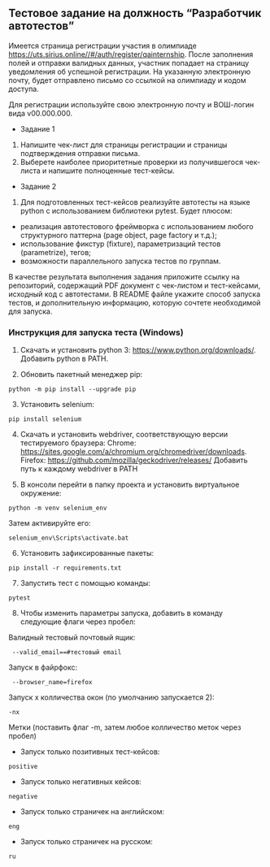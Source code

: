 ## Тестовое задание на должность “Разработчик автотестов”

Имеется страница регистрации участия в олимпиаде
https://uts.sirius.online//#/auth/register/qainternship.
После заполнения полей и отправки валидных данных, участник попадает
на страницу уведомления об успешной регистрации. На указанную
электронную почту, будет отправлено письмо со ссылкой на олимпиаду и
кодом доступа.

Для регистрации используйте свою электронную почту и ВОШ-логин вида
v00.000.000.

- Задание 1
1. Напишите чек-лист для страницы регистрации и страницы
подтверждения отправки письма.
2. Выберете наиболее приоритетные проверки из получившегося
чек-листа и напишите полноценные тест-кейсы.

- Задание 2
1. Для подготовленных тест-кейсов реализуйте автотесты на языке
python с использованием библиотеки pytest.
Будет плюсом:
- реализация автотестового фреймворка с использованием любого
структурного паттерна (page object, page factory и т.д.);
- использование фикстур (fixture), параметризаций тестов
(parametrize), тегов;
- возможности параллельного запуска тестов по группам.

В качестве результата выполнения задания приложите ссылку на
репозиторий, содержащий PDF документ с чек-листом и тест-кейсами,
исходный код с автотестами.
В README файле укажите способ запуска тестов, и дополнительную
информацию, которую сочтете необходимой для запуска.


### Инструкция для запуска теста (Windows)

1) Скачать и установить python 3: https://www.python.org/downloads/. Добавить python в PATH.

2) Обновить пакетный менеджер pip:

```
python -m pip install --upgrade pip
```

3) Установить selenium:

```
pip install selenium
```

4) Скачать и установить webdriver, соответствующую версии тестируемого браузера:
Chrome: https://sites.google.com/a/chromium.org/chromedriver/downloads.
Firefox: https://github.com/mozilla/geckodriver/releases/ 
Добавить путь к каждому webdriver в PATH

5) В консоли перейти в папку проекта и установить виртуальное окружение:

```
python -m venv selenium_env
```

Затем активируйте его:

```
selenium_env\Scripts\activate.bat
```

6) Установить зафиксированные пакеты:

```
pip install -r requirements.txt
```

7) Запустить тест с помощью команды:

```
pytest
```

8) Чтобы изменить параметры запуска, добавить в команду следующие флаги через пробел:

Валидный тестовый почтовый ящик:

```
 --valid_email==#тестовый email
```

Запуск в файрфокс:

```
 --browser_name=firefox
```

Запуск х колличества окон (по умолчанию запускается 2):

```
-nх
```

Метки (поставить флаг -m, затем любое колличество меток через пробел)
- Запуск только позитивных тест-кейсов:	

```
positive
```

- Запуск только негативных кейсов:

```	
negative
```

- Запуск только страничек на английском:

```	
eng
```

- Запуск только страничек на русском:

```	
ru
```

